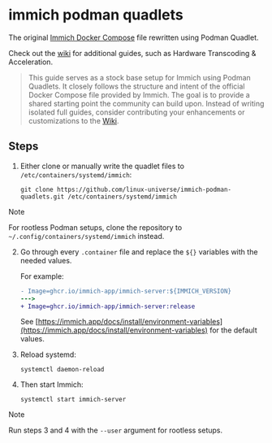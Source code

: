 # immich podman quadlets

The original [Immich Docker Compose](https://github.com/immich-app/immich/blob/main/docker/docker-compose.yml) file rewritten using Podman Quadlet.

Check out the [wiki](https://github.com/linux-universe/immich-podman-quadlets/wiki) for additional guides, such as Hardware Transcoding & Acceleration.

>This guide serves as a stock base setup for Immich using Podman Quadlets. It closely follows the structure and intent of the official Docker Compose file provided by Immich. The goal is to provide a shared starting point the community can build upon. Instead of writing isolated full guides, consider contributing your enhancements or customizations to the [Wiki](https://github.com/linux-universe/immich-podman-quadlets/wiki).

## Steps

1. Either clone or manually write the quadlet files to `/etc/containers/systemd/immich`:

   ```shell
   git clone https://github.com/linux-universe/immich-podman-quadlets.git /etc/containers/systemd/immich
   ```

> [!NOTE]
> For rootless Podman setups, clone the repository to `~/.config/containers/systemd/immich` instead.

2. Go through every `.container` file and replace the `${}` variables with the needed values.

   For example:

   ```diff
   - Image=ghcr.io/immich-app/immich-server:${IMMICH_VERSION}
   --->
   + Image=ghcr.io/immich-app/immich-server:release
   ```

   See [https://immich.app/docs/install/environment-variables](https://immich.app/docs/install/environment-variables) for the default values.

3. Reload systemd:

   ```shell
   systemctl daemon-reload
   ```

4. Then start Immich:

   ```shell
   systemctl start immich-server
   ```
> [!NOTE]
> Run steps 3 and 4 with the `--user` argument for rootless setups.
